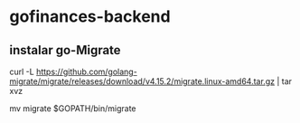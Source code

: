 # gofinances-backend

## instalar go-Migrate
curl -L https://github.com/golang-migrate/migrate/releases/download/v4.15.2/migrate.linux-amd64.tar.gz | tar xvz

mv migrate $GOPATH/bin/migrate